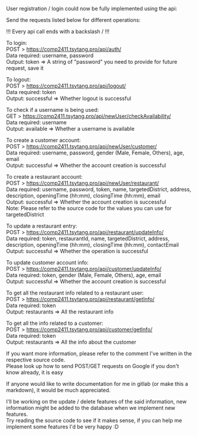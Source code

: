 User registration / login could now be fully implemented using the api:  

Send the requests listed below for different operations:  

!!! Every api call ends with a backslash / !!!   

To login:  
POST > https://comp2411.tsytang.pro/api/auth/  
Data required: username, password  
Output: token => A string of "password" you need to provide for future request, save it  

To logout:  
POST > https://comp2411.tsytang.pro/api/logout/  
Data required: token  
Output: successful => Whether logout is successful  

To check if a username is being used:  
GET > https://comp2411.tsytang.pro/api/newUser/checkAvailability/  
Data required: username  
Output: available => Whether a username is available  

To create a customer account:  
POST > https://comp2411.tsytang.pro/api/newUser/customer/  
Data required: username, password, gender (Male, Female, Others), age, email  
Output: successful => Whether the account creation is successful  

To create a restaurant account:  
POST > https://comp2411.tsytang.pro/api/newUser/restaurant/  
Data required: username, password, token, name, targetedDistrict, address, description, openingTime (hh:mm), closingTime (hh:mm), email  
Output: successful => Whether the account creation is successful  
Note: Please refer to the source code for the values you can use for targetedDistrict  

To update a restaurant entry:  
POST > https://comp2411.tsytang.pro/api/restaurant/updateInfo/  
Data required: token, restaurantId, name, targetedDistrict, address, description, openingTime (hh:mm), closingTime (hh:mm), contactEmail  
Output: successful => Whether the operation is successful  

To update customer account info:  
POST > https://comp2411.tsytang.pro/api/customer/updateInfo/  
Data required: token, gender (Male, Female, Others), age, email  
Output: successful => Whether the account creation is successful  

To get all the restaurant info related to a restaurant user:  
POST > https://comp2411.tsytang.pro/api/restaurant/getInfo/  
Data required: token  
Output: restaurants => All the restaurant info  

To get all the info related to a customer:  
POST > https://comp2411.tsytang.pro/api/customer/getInfo/  
Data required: token  
Output: restaurants => All the info about the customer  

If you want more information, please refer to the comment I've written in the respective source code.  
Please look up how to send POST/GET requests on Google if you don't know already, it is easy  

If anyone would like to write documentation for me in gitlab (or make this a markdown), it would be much appreciated.  

I'll be working on the update / delete features of the said information, new information might be added to the database when we implement new features.  
Try reading the source code to see if it makes sense, if you can help me implement some features I'd be very happy :D  
